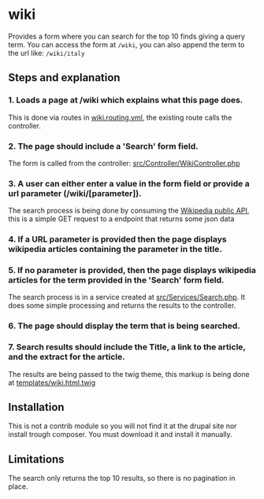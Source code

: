 # wiki
Provides a form where you can search for the top 10 finds giving a query term. You can access the form at `/wiki`, you can also append the term to the url like: `/wiki/italy`

## Steps and explanation

### 1. Loads a page at /wiki which explains what this page does.

This is done via routes in [wiki.routing.yml](/wiki.routing.yml), the existing route calls the controller.

### 2. The page should include a 'Search' form field.

The form is called from the controller: [src/Controller/WikiController.php](src/Controller/WikiController.php)

### 3. A user can either enter a value in the form field or provide a url parameter (/wiki/[parameter]).

The search process is being done by consuming the [Wikipedia public API](https://www.mediawiki.org/wiki/API:Opensearch), this is a simple GET request to a endpoint that returns some json data

### 4. If a URL parameter is provided then the page displays wikipedia articles containing the parameter in the title.

### 5. If no parameter is provided, then the page displays wikipedia articles for the term provided in the 'Search' form field.

The search process is in a service created at [src/Services/Search.php](src/Services/Search.php). It does some simple processing and returns the results to the controller.

### 6. The page should display the term that is being searched.

### 7. Search results should include the Title, a link to the article, and the extract for the article.

The results are being passed to the twig theme, this markup is being done at [templates/wiki.html.twig](templates/wiki.html.twig)


## Installation

This is not a contrib module so you will not find it at the drupal site nor install trough composer. You must download it and install it manually.

## Limitations

The search only returns the top 10 results, so there is no pagination in place.
